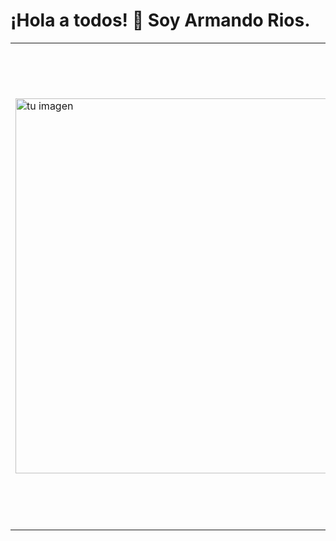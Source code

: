 # ¡Hola a todos! 👋 Soy Armando Rios.

<table>
  <tr>
    <td><img src="https://probot.media/AtP5iUW8Xg.png" alt="tu imagen" width="600"/></td>
    <td>
      <h2>Sobre mí</h2>
      <p>Soy un apasionado por el desarrollo web. Me encanta aprender nuevas tecnologías y herramientas para mejorar mis habilidades y crear proyectos impresionantes.</p>
      <h2>Aprendiendo</h2>
      <ul>
        <li>HTML</li>
        <li>CSS</li>
        <li>JavaScript</li>
        <li>React</li>
      </ul>
      <h2>Cómo contactarme</h2>
      <p>Si desea hablar conmigo sobre mi trabajo o cualquier otra cosa, puede contactarme por correo electrónico: rios25866@gmail.com o por Twitter: @armandorios. ¡Me encantaría saber de ti! 😊</p>
    </td>
  </tr>
</table>



